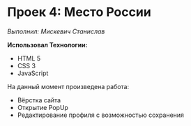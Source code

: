 **Проек 4: Место России**
==========================
*Выполнил: Мискевич Станислав*

 **Использовал Технологии:**
- HTML 5
- CSS 3
- JavaScript

На данный момент произведена работа:
- Вёрстка сайта 
- Открытие PopUp
- Редактирование профиля с возможностью сохранения



